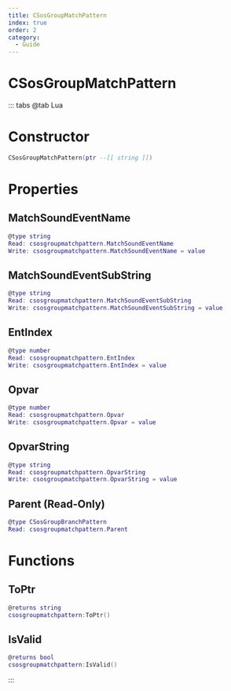 ```yaml
---
title: CSosGroupMatchPattern
index: true
order: 2
category:
  - Guide
---
```


# CSosGroupMatchPattern

::: tabs
@tab Lua
# Constructor
```lua
CSosGroupMatchPattern(ptr --[[ string ]])
```
# Properties
## MatchSoundEventName 
```lua
@type string
Read: csosgroupmatchpattern.MatchSoundEventName
Write: csosgroupmatchpattern.MatchSoundEventName = value
```
## MatchSoundEventSubString 
```lua
@type string
Read: csosgroupmatchpattern.MatchSoundEventSubString
Write: csosgroupmatchpattern.MatchSoundEventSubString = value
```
## EntIndex 
```lua
@type number
Read: csosgroupmatchpattern.EntIndex
Write: csosgroupmatchpattern.EntIndex = value
```
## Opvar 
```lua
@type number
Read: csosgroupmatchpattern.Opvar
Write: csosgroupmatchpattern.Opvar = value
```
## OpvarString 
```lua
@type string
Read: csosgroupmatchpattern.OpvarString
Write: csosgroupmatchpattern.OpvarString = value
```
## Parent (Read-Only)
```lua
@type CSosGroupBranchPattern
Read: csosgroupmatchpattern.Parent
```
# Functions
## ToPtr
```lua
@returns string
csosgroupmatchpattern:ToPtr()
```
## IsValid
```lua
@returns bool
csosgroupmatchpattern:IsValid()
```

:::